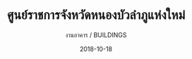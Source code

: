---
title: ศูนย์ราชการจังหวัดหนองบัวลำภูแห่งใหม่ 
subtitle: งานอาคาร / BUILDINGS
layout: default
modal-id: 21
date: 2018-10-18
img: 15.JPG
thumbnail: 15.JPG
alt: image-alt
project-date: ม.ค. 2538 - ก.ค. 2541
# client: Start Bootstrap
category: งานอาคาร / BUILDINGS
description: อาคารศูนย์ราชการจังหวัดหนองบัวลำภู  พื้นที่ใช้สอยรวม 15,000 ตรม. รวมอาคารต่อเนื่องและ ทางเดิน ( ม.ค. 2538 - ก.ค. 2541 )
---